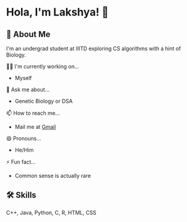 
# Hola, I'm Lakshya! 👋


## 🚀 About Me
I'm an undergrad student at IIITD exploring CS algorithms with a hint of Biology.



👩‍💻 I'm currently working on...
- Myself

💬 Ask me about... 
- Genetic Biology or DSA

📫 How to reach me... 
- Mail me at [Gmail](goellakshya0117@gmail.com)

😄 Pronouns... 
- He/Him

⚡️ Fun fact... 
- Common sense is actually rare


## 🛠 Skills
C++, Java, Python, C, R, HTML, CSS


